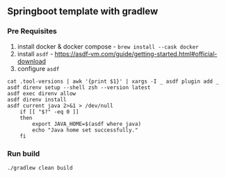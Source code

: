 ## Springboot template with gradlew

### Pre Requisites
1. install docker & docker compose - `brew install --cask docker`
1. install `asdf` - https://asdf-vm.com/guide/getting-started.html#official-download
1. configure `asdf`
```shell
cat .tool-versions | awk '{print $1}' | xargs -I _ asdf plugin add _
asdf direnv setup --shell zsh --version latest
asdf exec direnv allow
asdf direnv install
asdf current java 2>&1 > /dev/null
    if [[ "$?" -eq 0 ]]
    then
        export JAVA_HOME=$(asdf where java)
        echo "Java home set successfully."
    fi
```

### Run build

```shell
./gradlew clean build
```